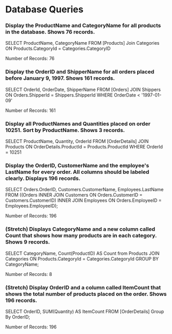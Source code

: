 # Database Queries

### Display the ProductName and CategoryName for all products in the database. Shows 76 records.
  SELECT ProductName, CategoryName FROM [Products]
  Join Categories
  ON Products.CategoryId = Categories.CategoryID

  Number of Records: 76
### Display the OrderID and ShipperName for all orders placed before January 9, 1997. Shows 161 records.
  SELECT OrderId, OrderDate, ShipperName FROM [Orders]
  JOIN Shippers
  ON Orders.ShipperId = Shippers.ShipperId
  WHERE OrderDate < '1997-01-09'

  Number of Records: 161

### Display all ProductNames and Quantities placed on order 10251. Sort by ProductName. Shows 3 records.
SELECT ProductName, Quantity, OrderId	 FROM [OrderDetails]
JOIN Products
ON OrderDetails.ProductId = Products.ProductId
WHERE OrderId = 10251


### Display the OrderID, CustomerName and the employee's LastName for every order. All columns should be labeled clearly. Displays 196 records.
SELECT Orders.OrderID, Customers.CustomerName, Employees.LastName
FROM ((Orders
INNER JOIN Customers ON Orders.CustomerID = Customers.CustomerID)
INNER JOIN Employees ON Orders.EmployeeID = Employees.EmployeeID);

Number of Records: 196
### (Stretch)  Displays CategoryName and a new column called Count that shows how many products are in each category. Shows 9 records.
SELECT CategoryName, Count(ProductID) AS Count from Products
JOIN Categories ON Products.CategoryId = Categories.CategoryId
GROUP BY CategoryName;

Number of Records: 8

### (Stretch) Display OrderID and a  column called ItemCount that shows the total number of products placed on the order. Shows 196 records. 
SELECT OrderID, SUM(Quantity) AS ItemCount FROM [OrderDetails]
Group By OrderID;

Number of Records: 196
